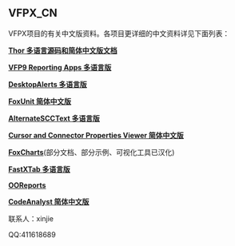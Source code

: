 ## VFPX_CN
VFPX项目的有关中文版资料。各项目更详细的中文资料详见下面列表：

**[Thor 多语言源码和简体中文版文档](https://github.com/vfp9/Thor_CN)**

**[VFP9 Reporting Apps 多语言版](https://github.com/vfp9/ReportingApps)**

**[DesktopAlerts 多语言版](https://github.com/vfp9/DesktopAlerts)**

**[FoxUnit 简体中文版](https://github.com/vfp9/FoxUnit)**

**[AlternateSCCText 多语言版](https://github.com/vfp9/AlternateSCCText)**

**[Cursor and Connector Properties Viewer 简体中文版](https://github.com/vfp9/CCPropsViewer)**

**[FoxCharts](https://github.com/vfp9/FoxCharts)**(部分文档、部分示例、可视化工具已汉化)

**[FastXTab 多语言版](https://github.com/vfp9/FastXTab)**

**[OOReports](https://github.com/vfp9/OOPReports)**

**[CodeAnalyst 简体中文版](https://github.com/vfp9/CodeAnalyst)**


联系人：xinjie

QQ:411618689
